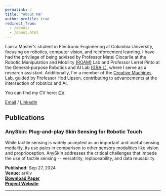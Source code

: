 ```yaml
---
permalink: /
title: "About Me"
author_profile: true
redirect_from: 
  - /about/
  - /about.html
---
```


I am a Master's student in Electronic Engineering at Columbia University, focusing on robotics, computer vision, and reinforcement learning. I have had the privilege of being advised by Professor Matei Ciocarlie at the Robotic Manipulation and Mobility [(ROAM)](https://roam.me.columbia.edu/) Lab and Professor Lerrel Pinto at the General-purpose Robotics and AI Lab [(GRAIL)](https://www.lerrelpinto.com/), where I serve as a research assistant. Additionally, I'm a member of the [Creative Machines Lab](https://www.creativemachineslab.com/), guided by Professor Hod Lipson, contributing to advancements at the intersection of robotics and AI.

You can find my CV here: [CV](https://github.com/immortalsplay/immortalsplay.github.io/blob/0ba1e614b03c1fae6f314bed878bb9f5cfdcf15b/_pages/CV.pdf)

[Email](yc4317@columbia.edu) / [LinkedIn](https://www.linkedin.com/in/yifengcao/)


## Publications

### AnySkin: Plug-and-play Skin Sensing for Robotic Touch

While tactile sensing is widely accepted as an important and useful sensing modality, its use pales in comparison to other sensory modalities like vision and proprioception. AnySkin addresses the critical challenges that impede the use of tactile sensing -- versatility, replaceability, and data reusability.

**Published:** Sep 27, 2024  
**Venue:** arXiv  
**[Download Paper](https://arxiv.org/pdf/2409.08276)**  
**[Project Website](https://anon-visk.github.io/)**

---
